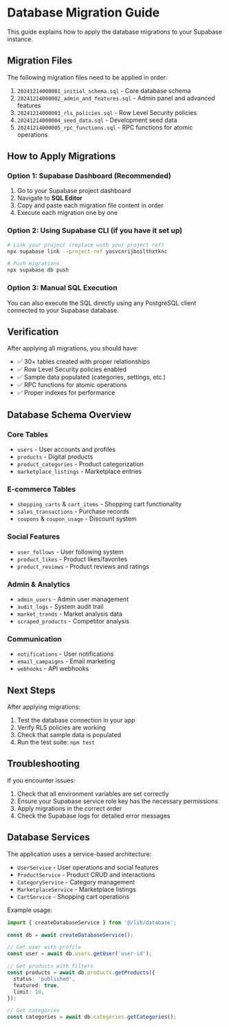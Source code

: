 # Database Migration Guide

This guide explains how to apply the database migrations to your Supabase instance.

## Migration Files

The following migration files need to be applied in order:

1. `20241214000001_initial_schema.sql` - Core database schema
2. `20241214000002_admin_and_features.sql` - Admin panel and advanced features
3. `20241214000003_rls_policies.sql` - Row Level Security policies
4. `20241214000004_seed_data.sql` - Development seed data
5. `20241214000005_rpc_functions.sql` - RPC functions for atomic operations

## How to Apply Migrations

### Option 1: Supabase Dashboard (Recommended)

1. Go to your Supabase project dashboard
2. Navigate to **SQL Editor**
3. Copy and paste each migration file content in order
4. Execute each migration one by one

### Option 2: Using Supabase CLI (if you have it set up)

```bash
# Link your project (replace with your project ref)
npx supabase link --project-ref yasvcnrijboilthxtknc

# Push migrations
npx supabase db push
```

### Option 3: Manual SQL Execution

You can also execute the SQL directly using any PostgreSQL client connected to your Supabase database.

## Verification

After applying all migrations, you should have:

- ✅ 30+ tables created with proper relationships
- ✅ Row Level Security policies enabled
- ✅ Sample data populated (categories, settings, etc.)
- ✅ RPC functions for atomic operations
- ✅ Proper indexes for performance

## Database Schema Overview

### Core Tables

- `users` - User accounts and profiles
- `products` - Digital products
- `product_categories` - Product categorization
- `marketplace_listings` - Marketplace entries

### E-commerce Tables

- `shopping_carts` & `cart_items` - Shopping cart functionality
- `sales_transactions` - Purchase records
- `coupons` & `coupon_usage` - Discount system

### Social Features

- `user_follows` - User following system
- `product_likes` - Product likes/favorites
- `product_reviews` - Product reviews and ratings

### Admin & Analytics

- `admin_users` - Admin user management
- `audit_logs` - System audit trail
- `market_trends` - Market analysis data
- `scraped_products` - Competitor analysis

### Communication

- `notifications` - User notifications
- `email_campaigns` - Email marketing
- `webhooks` - API webhooks

## Next Steps

After applying migrations:

1. Test the database connection in your app
2. Verify RLS policies are working
3. Check that sample data is populated
4. Run the test suite: `npm test`

## Troubleshooting

If you encounter issues:

1. Check that all environment variables are set correctly
2. Ensure your Supabase service role key has the necessary permissions
3. Apply migrations in the correct order
4. Check the Supabase logs for detailed error messages

## Database Services

The application uses a service-based architecture:

- `UserService` - User operations and social features
- `ProductService` - Product CRUD and interactions
- `CategoryService` - Category management
- `MarketplaceService` - Marketplace listings
- `CartService` - Shopping cart operations

Example usage:

```typescript
import { createDatabaseService } from '@/lib/database';

const db = await createDatabaseService();

// Get user with profile
const user = await db.users.getUser('user-id');

// Get products with filters
const products = await db.products.getProducts({
  status: 'published',
  featured: true,
  limit: 10,
});

// Get categories
const categories = await db.categories.getCategories();
```
